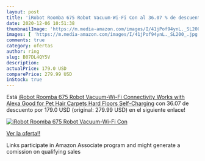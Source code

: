 ```yaml
---
layout: post
title: 'iRobot Roomba 675 Robot Vacuum-Wi-Fi Con al 36.07 % de descuento'
date: 2020-12-06 10:51:38
thumbnailImage: 'https://m.media-amazon.com/images/I/41jPof94ynL._SL200_.jpg'
images: [ 'https://m.media-amazon.com/images/I/41jPof94ynL._SL200_.jpg' ]
comments: true
category: ofertas
author: ring
slug: B07DL4QY5V
description:
actualPrice: 179.0 USD
comparePrice: 279.99 USD
inStock: true
---
```


Está [iRobot Roomba 675 Robot Vacuum-Wi-Fi Connectivity  Works with Alexa  Good for Pet Hair  Carpets  Hard Floors  Self-Charging](https://www.amazon.com/dp/B07DL4QY5V/?tag=tolees-20) con 36.07 de descuento por 179.0 USD (original: 279.99 USD) en el siguiente enlace!

[![iRobot Roomba 675 Robot Vacuum-Wi-Fi Con](https://m.media-amazon.com/images/I/41jPof94ynL._SL200_.jpg)](https://www.amazon.com/dp/B07DL4QY5V/?tag=tolees-20)

[Ver la oferta!!](https://www.amazon.com/dp/B07DL4QY5V/?tag=tolees-20)

Links participate in Amazon Associate program and might generate a comission on qualifying sales


